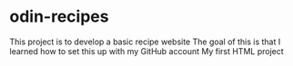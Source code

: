 # odin-recipes
This project is to develop a basic recipe website 
The goal of this is that I learned how to set this up with my GitHub account
My first HTML project 
